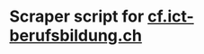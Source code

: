 # Scraper script for [cf.ict-berufsbildung.ch](https://cf.ict-berufsbildung.ch/modules.php?name=Mbk&a=20100&noheader=1&clang=de)
